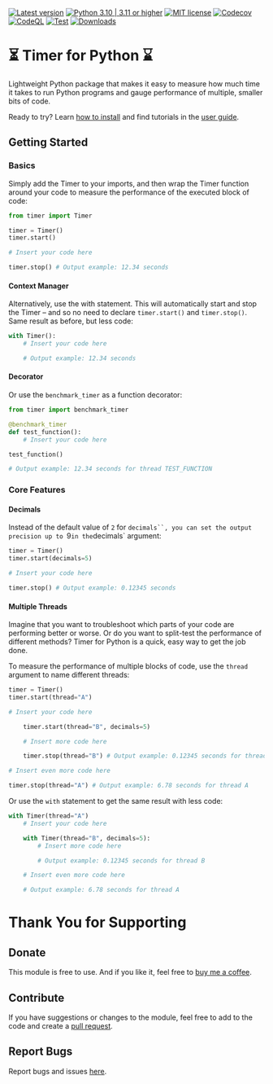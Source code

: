 [![Latest version](https://img.shields.io/static/v1?label=version&message=0.7.1&color=yellowgreen)](https://github.com/jakob-bagterp/timer-for-python/releases/latest)
[![Python 3.10 | 3.11 or higher](https://img.shields.io/static/v1?label=python&message=3.10%20|%203.11%2B&color=blueviolet)](https://www.python.org)
[![MIT license](https://img.shields.io/static/v1?label=license&message=MIT&color=blue)](https://github.com/jakob-bagterp/timer-for-python/blob/master/LICENSE.md)
[![Codecov](https://codecov.io/gh/jakob-bagterp/timer-for-python/branch/master/graph/badge.svg?token=P4IT8WQO0R)](https://codecov.io/gh/jakob-bagterp/timer-for-python)
[![CodeQL](https://github.com/jakob-bagterp/timer-for-python/actions/workflows/codeql.yml/badge.svg)](https://github.com/jakob-bagterp/timer-for-python/actions/workflows/codeql.yml)
[![Test](https://github.com/jakob-bagterp/timer-for-python/actions/workflows/test.yml/badge.svg)](https://github.com/jakob-bagterp/timer-for-python/actions/workflows/test.yml)
[![Downloads](https://static.pepy.tech/badge/timer-for-python)](https://pepy.tech/project/timer-for-python)

# ⏳ Timer for Python ⌛️
Lightweight Python package that makes it easy to measure how much time it takes to run Python programs and gauge performance of multiple, smaller bits of code.

Ready to try? Learn [how to install](https://jakob-bagterp.github.io/timer-for-python/getting-started/installation/) and find tutorials in the [user guide](https://jakob-bagterp.github.io/timer-for-python/user-guide/).

## Getting Started
### Basics
Simply add the Timer to your imports, and then wrap the Timer function around your code to measure the performance of the executed block of code:

```python
from timer import Timer

timer = Timer()
timer.start()

# Insert your code here

timer.stop() # Output example: 12.34 seconds
```

#### Context Manager
Alternatively, use the with statement. This will automatically start and stop the Timer – and so no need to declare `timer.start()` and `timer.stop()`. Same result as before, but less code:

```python
with Timer():
    # Insert your code here

    # Output example: 12.34 seconds
```

#### Decorator
Or use the `benchmark_timer` as a function decorator:

```python
from timer import benchmark_timer

@benchmark_timer
def test_function():
    # Insert your code here

test_function()

# Output example: 12.34 seconds for thread TEST_FUNCTION
```

### Core Features
#### Decimals
Instead of the default value of `2` for `decimals``, you can set the output precision up to `9` in the `decimals` argument:

```python
timer = Timer()
timer.start(decimals=5)

# Insert your code here

timer.stop() # Output example: 0.12345 seconds
```

#### Multiple Threads
Imagine that you want to troubleshoot which parts of your code are performing better or worse. Or do you want to split-test the performance of different methods? Timer for Python is a quick, easy way to get the job done.

To measure the performance of multiple blocks of code, use the `thread` argument to name different threads:

```python
timer = Timer()
timer.start(thread="A")

# Insert your code here

    timer.start(thread="B", decimals=5)

    # Insert more code here

    timer.stop(thread="B") # Output example: 0.12345 seconds for thread B

# Insert even more code here

timer.stop(thread="A") # Output example: 6.78 seconds for thread A
```

Or use the `with` statement to get the same result with less code:
```python
with Timer(thread="A")
    # Insert your code here

    with Timer(thread="B", decimals=5):
        # Insert more code here

        # Output example: 0.12345 seconds for thread B

    # Insert even more code here

    # Output example: 6.78 seconds for thread A
```

# Thank You for Supporting
## Donate
This module is free to use. And if you like it, feel free to [buy me a coffee](https://github.com/sponsors/jakob-bagterp).

## Contribute
If you have suggestions or changes to the module, feel free to add to the code and create a [pull request](https://github.com/jakob-bagterp/timer-for-python/pulls).

## Report Bugs
Report bugs and issues [here](https://github.com/jakob-bagterp/timer-for-python/issues).

